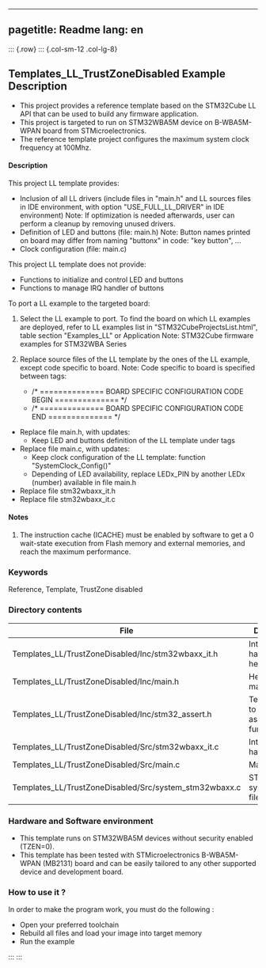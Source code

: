 
---
pagetitle: Readme
lang: en
---
::: {.row}
::: {.col-sm-12 .col-lg-8}

## <b>Templates_LL_TrustZoneDisabled Example Description</b>

- This project provides a reference template based on the STM32Cube LL API that can be used
to build any firmware application.
- This project is targeted to run on STM32WBA5M device on B-WBA5M-WPAN board from STMicroelectronics.  
- The reference template project configures the maximum system clock frequency at 100Mhz.

#### <b>Description</b>

This project LL template provides:

 - Inclusion of all LL drivers (include files in "main.h" and LL sources files in IDE environment, with option "USE_FULL_LL_DRIVER" in IDE environment)
   Note: If optimization is needed afterwards, user can perform a cleanup by removing unused drivers.
 - Definition of LED and buttons (file: main.h)
   Note: Button names printed on board may differ from naming "buttonx" in code: "key button", ...
 - Clock configuration (file: main.c)

This project LL template does not provide:

 - Functions to initialize and control LED and buttons
 - Functions to manage IRQ handler of buttons

To port a LL example to the targeted board:

1. Select the LL example to port.
   To find the board on which LL examples are deployed, refer to LL examples list in "STM32CubeProjectsList.html", table section "Examples_LL"
   or Application Note: STM32Cube firmware examples for STM32WBA Series

2. Replace source files of the LL template by the ones of the LL example, except code specific to board.
   Note: Code specific to board is specified between tags:

   - /* ==============   BOARD SPECIFIC CONFIGURATION CODE BEGIN    ============== */
   - /* ==============   BOARD SPECIFIC CONFIGURATION CODE END      ============== */


  - Replace file main.h, with updates:
    - Keep LED and buttons definition of the LL template under tags
  - Replace file main.c, with updates:
    - Keep clock configuration of the LL template: function "SystemClock_Config()"
    - Depending of LED availability, replace LEDx_PIN by another LEDx (number) available in file main.h
  - Replace file stm32wbaxx_it.h
  - Replace file stm32wbaxx_it.c

#### <b>Notes</b>

  1. The instruction cache (ICACHE) must be enabled by software to get a 0 wait-state execution
    from Flash memory and external memories, and reach the maximum performance.

### <b>Keywords</b>

Reference, Template, TrustZone disabled

### <b>Directory contents</b>

File | Description
 --- | ---
  Templates_LL/TrustZoneDisabled/Inc/stm32wbaxx_it.h     | Interrupt handlers header file
  Templates_LL/TrustZoneDisabled/Inc/main.h              | Header for main.c module
  Templates_LL/TrustZoneDisabled/Inc/stm32_assert.h      | Template file to include assert_failed function
  Templates_LL/TrustZoneDisabled/Src/stm32wbaxx_it.c     | Interrupt handlers
  Templates_LL/TrustZoneDisabled/Src/main.c              | Main program
  Templates_LL/TrustZoneDisabled/Src/system_stm32wbaxx.c | STM32WBAxx system source file

### <b>Hardware and Software environment</b>

  - This template runs on STM32WBA5M devices without security enabled (TZEN=0).
  - This template has been tested with STMicroelectronics B-WBA5M-WPAN (MB2131)
    board and can be easily tailored to any other supported device
    and development board.

### <b>How to use it ?</b>

In order to make the program work, you must do the following :

 - Open your preferred toolchain
 - Rebuild all files and load your image into target memory
 - Run the example


:::
:::

